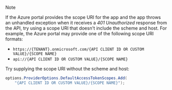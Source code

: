 > [!NOTE]
> If the Azure portal provides the scope URI for the app and the app throws an unhandled exception when it receives a *401 Unauthorized* response from the API, try using a scope URI that doesn't include the scheme and host. For example, the Azure portal may provide one of the following scope URI formats:
>
> * `https://{TENANT}.onmicrosoft.com/{API CLIENT ID OR CUSTOM VALUE}/{SCOPE NAME}`
> * `api://{API CLIENT ID OR CUSTOM VALUE}/{SCOPE NAME}`
>
> Try supplying the scope URI without the scheme and host:
>
> ```csharp
> options.ProviderOptions.DefaultAccessTokenScopes.Add(
>     "{API CLIENT ID OR CUSTOM VALUE}/{SCOPE NAME}");
> ```
